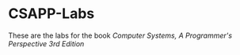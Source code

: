 # CSAPP-Labs
These are the labs for the book _Computer Systems, A Programmer's Perspective 3rd Edition_
